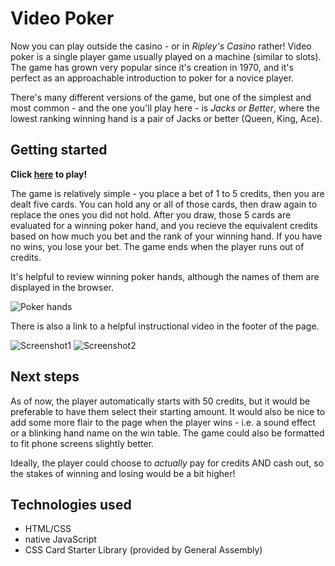 # Video Poker

Now you can play outside the casino - or in *Ripley's Casino* rather! Video poker is a single player game usually played on a machine (similar to slots). The game has grown very popular since it's creation in 1970, and it's perfect as an approachable introduction to poker for a novice player.  

There's many different versions of the game, but one of the simplest and most common - and the one you'll play here - is *Jacks or Better*, where the lowest ranking winning hand is a pair of Jacks or better (Queen, King, Ace).


## Getting started

**Click [here](https://ripleymay.github.io/video-poker/) to play!**  

The game is relatively simple - you place a bet of 1 to 5 credits, then you are dealt five cards. You can hold any or all of those cards, then draw again to replace the ones you did not hold. After you draw, those 5 cards are evaluated for a winning poker hand, and you recieve the equivalent credits based on how much you bet and the rank of your winning hand. If you have no wins, you lose your bet. The game ends when the player runs out of credits.

It's helpful to review winning poker hands, although the names of them are displayed in the browser. 

![Poker hands](https://www.cardschat.com/pkimg/hand-nicknames/poker-hand-rankings-small.png)

There is also a link to a helpful instructional video in the footer of the page. 

![Screenshot1](https://i.imgur.com/cgaPyME.png)
![Screenshot2](https://i.imgur.com/8ipXtAN.png)


## Next steps

As of now, the player automatically starts with 50 credits, but it would be preferable to have them select their starting amount. It would also be nice to add some more flair to the page when the player wins - i.e. a sound effect or a blinking hand name on the win table. The game could also be formatted to fit phone screens slightly better. 

Ideally, the player could choose to *actually* pay for credits AND cash out, so the stakes of winning and losing would be a bit higher!


## Technologies used
* HTML/CSS
* native JavaScript
* CSS Card Starter Library (provided by General Assembly)
